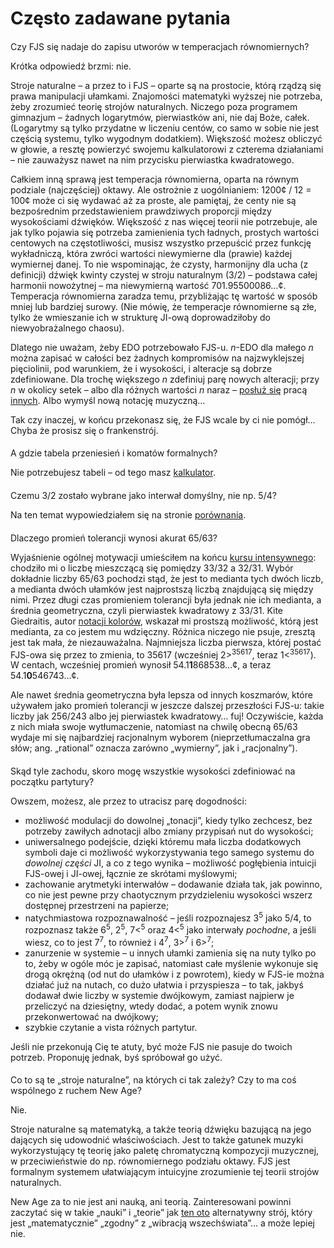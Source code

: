﻿# Często zadawane pytania

<style>h2 { font-weight: normal; font-size: 100%; }</style>

## Czy FJS się nadaje do zapisu utworów w temperacjach równomiernych?

Krótka odpowiedź brzmi: nie.

Stroje naturalne – a przez to i FJS – oparte są na prostocie, którą rządzą się prawa manipulacji ułamkami. Znajomości matematyki wyższej nie potrzeba, żeby zrozumieć teorię strojów naturalnych. Niczego poza programem gimnazjum – żadnych logarytmów, pierwiastków ani, nie daj Boże, całek. (Logarytmy są tylko przydatne w liczeniu centów, co samo w sobie nie jest częścią systemu, tylko wygodnym dodatkiem). Większość możesz obliczyć w głowie, a resztę powierzyć swojemu kalkulatorowi z czterema działaniami – nie zauważysz nawet na nim przycisku pierwiastka kwadratowego.

Całkiem inną sprawą jest temperacja równomierna, oparta na równym podziale (najczęściej) oktawy. Ale ostrożnie z uogólnianiem: 1200¢ / 12 = 100¢ może ci się wydawać aż za proste, ale pamiętaj, że centy nie są bezpośrednim przedstawieniem prawdziwych proporcji między wysokościami dźwięków. Większość z nas więcej teorii nie potrzebuje, ale jak tylko pojawia się potrzeba zamienienia tych ładnych, prostych wartości centowych na częstotliwości, musisz wszystko przepuścić przez funkcję wykładniczą, która zwróci wartości niewymierne dla (prawie) każdej wymiernej danej. To nie wspominając, że czysty, harmonijny dla ucha (z definicji) dźwięk kwinty czystej w stroju naturalnym (3/2) – podstawa całej harmonii nowożytnej – ma niewymierną wartość 701.95500086…¢. Temperacja równomierna zaradza temu, przybliżając tę wartość w sposób mniej lub bardziej surowy. (Nie mówię, że temperacje równomierne są złe, tylko że wmieszanie ich w strukturę JI-ową doprowadziłoby do niewyobrażalnego chaosu).

Dlatego nie uważam, żeby EDO potrzebowało FJS-u. *n*-EDO dla małego *n* można zapisać w całości bez żadnych kompromisów na najzwyklejszej pięciolinii, pod warunkiem, że i wysokości, i alteracje są dobrze zdefiniowane. Dla trochę większego *n* zdefiniuj parę nowych alteracji; przy *n* w okolicy setek – albo dla różnych wartości *n* naraz – [posłuż się](http://musictheory.zentral.zone/huntsystem1.html) pracą [innych](http://sagittal.org/). Albo wymyśl nową notację muzyczną…

Tak czy inaczej, w końcu przekonasz się, że FJS wcale by ci nie pomógł… Chyba że prosisz się o frankenstrój.

## A gdzie tabela przeniesień i komatów formalnych?

Nie potrzebujesz tabeli – od tego masz [kalkulator](calc.html).

## Czemu 3/2 zostało wybrane jako interwał domyślny, nie np. 5/4?

Na ten temat wypowiedziałem się na stronie [porównania](compare.html).

## Dlaczego promień tolerancji wynosi akurat 65/63?

Wyjaśnienie ogólnej motywacji umieściłem na końcu [kursu intensywnego](crash.html): chodziło mi o liczbę mieszczącą się pomiędzy 33/32 a 32/31. Wybór dokładnie liczby 65/63 pochodzi stąd, że jest to medianta tych dwóch liczb, a medianta dwóch ułamków jest najprostszą liczbą znajdującą się między nimi. Przez długi czas promieniem tolerancji była jednak nie ich medianta, a średnia geometryczna, czyli pierwiastek kwadratowy z 33/31. Kite Giedraitis, autor [notacji kolorów](http://tallkite.com/), wskazał mi prostszą możliwość, którą jest medianta, za co jestem mu wdzięczny. Różnica niczego nie psuje, zresztą jest tak mała, że niezauważalna. Najmniejsza liczba pierwsza, której postać FJS-owa się przez to zmienia, to 35617 (wcześniej 2&gt;<sup>35617</sup>, teraz 1&lt;<sup>35617</sup>). W centach, wcześniej promień wynosił 54.1**1**868538…¢, a teraz 54.1**0**546743…¢.

Ale nawet średnia geometryczna była lepsza od innych koszmarów, które używałem jako promień tolerancji w jeszcze dalszej przeszłości FJS-u: takie liczby jak 256/243 albo jej pierwiastek kwadratowy… fuj! Oczywiście, każda z nich miała swoje wytłumaczenie, natomiast na chwilę obecną 65/63 wydaje mi się najbardziej racjonalnym wyborem (nieprzetłumaczalna gra słów; ang. „rational” oznacza zarówno „wymierny”, jak i „racjonalny”).

## Skąd tyle zachodu, skoro mogę wszystkie wysokości zdefiniować na początku partytury?

Owszem, możesz, ale przez to utracisz parę dogodności:

- możliwość modulacji do dowolnej „tonacji”, kiedy tylko zechcesz, bez potrzeby zawiłych adnotacji albo zmiany przypisań nut do wysokości;
- uniwersalnego podejście, dzięki któremu mała liczba dodatkowych symboli daje ci możliwość wykorzystywania tego samego systemu do *dowolnej części* JI, a co z tego wynika – możliwość pogłębienia intuicji FJS-owej i JI-owej, łącznie ze skrótami myślowymi;
- zachowanie arytmetyki interwałów – dodawanie działa tak, jak powinno, co nie jest pewne przy chaotycznym przydzieleniu wysokości wszerz dostępnej przestrzeni na papierze;
- natychmiastowa rozpoznawalność – jeśli rozpoznajesz 3<sup>5</sup> jako 5/4, to rozpoznasz także 6<sup>5</sup>, 2<sup>5</sup>, 7&lt;<sup>5</sup> oraz 4&lt;<sup>5</sup> jako interwały *pochodne*, a jeśli wiesz, co to jest 7<sup>7</sup>, to również i 4<sup>7</sup>, 3><sup>7</sup> i 6><sup>7</sup>;
- zanurzenie w systemie – u innych ułamki zamienia się na nuty tylko po to, żeby w ogóle móc je zapisać, natomiast całe myślenie wykonuje się drogą okrężną (od nut do ułamków i z powrotem), kiedy w FJS-ie można działać już na nutach, co dużo ułatwia i przyspiesza – to tak, jakbyś dodawał dwie liczby w systemie dwójkowym, zamiast najpierw je przeliczyć na dziesiętny, wtedy dodać, a potem wynik znowu przekonwertować na dwójkowy;
- szybkie czytanie a vista różnych partytur.

Jeśli nie przekonują Cię te atuty, być może FJS nie pasuje do twoich potrzeb. Proponuję jednak, byś spróbował go użyć.

## Co to są te „stroje naturalne”, na których ci tak zależy? Czy to ma coś wspólnego z ruchem New Age?

Nie.

Stroje naturalne są matematyką, a także teorią dźwięku bazującą na jego dających się udowodnić właściwościach. Jest to także gatunek muzyki wykorzystujący tę teorię jako paletę chromatyczną kompozycji muzycznej, w przeciwieństwie do np. równomiernego podziału oktawy. FJS jest formalnym systemem ułatwiającym intuicyjne zrozumienie tej teorii strojów naturalnych.

New Age za to nie jest ani nauką, ani teorią. Zainteresowani powinni zaczytać się w takie „nauki” i „teorie” jak [ten oto](https://attunedvibrations.com/432hz/) alternatywny strój, który jest „matematycznie” „zgodny” z „wibracją wszechświata”… a może lepiej nie.
